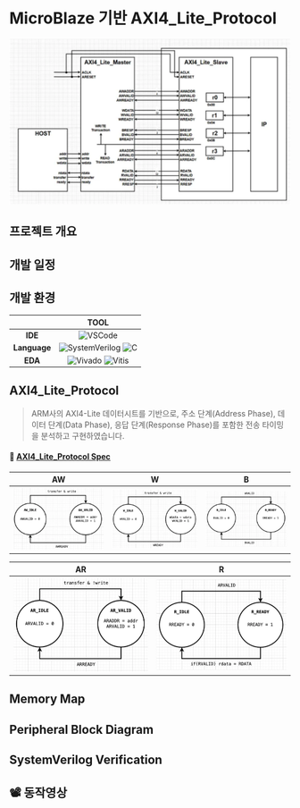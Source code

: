 # MicroBlaze 기반 AXI4_Lite_Protocol

![alt text](img/AXI_BD.png)

## 프로젝트 개요

## 개발 일정

## 개발 환경

|       | **TOOL** |
| :-----: | :-----: |
| **IDE**   | ![VSCode](https://img.shields.io/badge/VSCode-007ACC?style=for-the-badge&logo=visualstudiocode&logoColor=white) |
| **Language** | ![SystemVerilog](https://img.shields.io/badge/SystemVerilog-5C2D91?style=for-the-badge&logoColor=white) ![C](https://img.shields.io/badge/C-00599C?style=for-the-badge&logo=c&logoColor=white) |
| **EDA**   | ![Vivado](https://img.shields.io/badge/Xilinx%20Vivado-FFB500?style=for-the-badge&logo=xilinx&logoColor=white) ![Vitis](https://img.shields.io/badge/Vitis-FA2E2E?style=for-the-badge&logo=xilinx&logoColor=white) |


## AXI4_Lite_Protocol

> ARM사의 AXI4-Lite 데이터시트를 기반으로, 주소 단계(Address Phase), 데이터 단계(Data Phase), 응답 단계(Response Phase)를 포함한 전송 타이밍을 분석하고 구현하였습니다.

#### 📝 [AXI4_Lite_Protocol Spec](./docs/AMBA_AXI.pdf)

| **AW** | **W** | **B** |
| :---: | :---: | :---: |
| ![MASTER AW](img/Master_AW.png) | ![MASTER W](img/Master_W.png) | ![MASTER B](img/Master_B.png) |

| **AR** | **R** |
| :---: | :---: |
| ![MASTER AR](img/Master_AR.png) | ![MASTER R](img/Master_R.png) |


## Memory Map

## Peripheral Block Diagram

## SystemVerilog Verification


## 📽️ 동작영상

